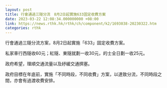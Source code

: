 ```yaml
---
layout: post
title: 行會通過三隧分流　8月2日起實施633固定收費方案
date: 2023-03-22 12:08:34.000000000 +08:00
link: https://news.rthk.hk/rthk/ch/component/k2/1693038-20230322.htm
categories: rthk
---
```


行會通過三隧分流方案，8月2日起實施「633」固定收費方案。

私家車行西隧收60元；紅隧、東隧就劃一收30元，的士全日劃一收25元。

政府希望，理順交通流量以及紓緩交通擠塞。

政府目標在年底前，實施「不同時段，不同收費」方案，以達致分流，不同時段之間，亦會有過渡收費安排。
